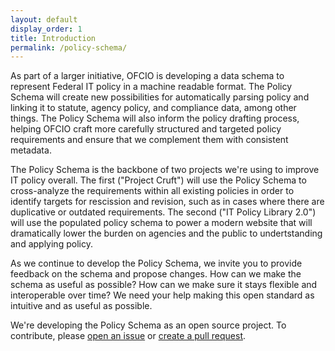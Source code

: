 ```yaml
---
layout: default
display_order: 1
title: Introduction
permalink: /policy-schema/
---
```


As part of a larger initiative, OFCIO is developing a data schema to represent Federal IT policy in a machine readable format. The Policy Schema will create new possibilities for automatically parsing policy and linking it to statute, agency policy, and compliance data, among other things. The Policy Schema will also inform the policy drafting process, helping OFCIO craft more carefully structured and targeted policy requirements and ensure that we complement them with consistent metadata.

The Policy Schema is the backbone of two projects we're using to improve IT policy overall.  The first ("Project Cruft") will use the Policy Schema to cross-analyze the requirements within all existing policies in order to identify targets for rescission and revision, such as in cases where there are duplicative or outdated requirements. The second ("IT Policy Library 2.0") will use the populated policy schema to power a modern website that will dramatically lower the burden on agencies and the public to undertstanding and applying policy.

As we continue to develop the Policy Schema, we invite you to provide feedback on the schema and propose changes. How can we make the schema as useful as possible? How can we make sure it stays flexible and interoperable over time?  We need your help making this open standard as intuitive and as useful as possible. 

We're developing the Policy Schema as an open source project. To contribute, please [open an issue](https://github.com/ombegov/policy-v2/labels/policy-schema) or [create a pull request](https://github.com/ombegov/policy-v2/pulls).


